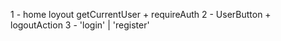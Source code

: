 1 - home loyout getCurrentUser + requireAuth
2 - UserButton + logoutAction
3 - 'login' | 'register'
